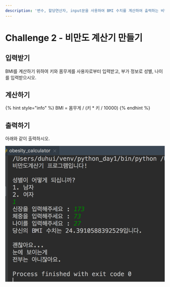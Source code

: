 ```yaml
---
description: '변수, 할당연산자, input문을 사용하여 BMI 수치를 계산하여 출력하는 비만도 계산기를 만들어봅시다.'
---
```


# Challenge 2 - 비만도 계산기 만들기

## 입력받기

 BMI를 계산하기 위하여 키와 몸무게를 사용자로부터 입력받고, 부가 정보로 성별, 나이를 입력받으시오.

## 계산하기

{% hint style="info" %}
BMI = 몸무게 / \(키 \* 키 / 10000\)
{% endhint %}

## 출력하기

아래와 같이 출력하시오.

![&#xBE44;&#xB9CC;&#xB3C4; &#xACC4;&#xC0B0;&#xAE30; &#xCD9C;&#xB825;](../../.gitbook/assets/image%20%28111%29.png)



